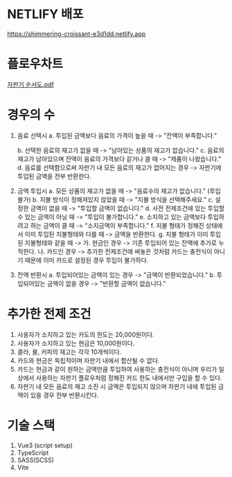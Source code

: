 # NETLIFY 배포

https://shimmering-croissant-e3d1dd.netlify.app

# 플로우차트

[자판기 순서도.pdf](https://github.com/wong0220/vending-machine/files/12266870/default.pdf)

# 경우의 수

1.  음료 선택시
    a. 투입된 금액보다 음료의 가격이 높을 때 -> "잔액이 부족합니다."
    
    b. 선택한 음료의 재고가 없을 때 -> "남아있는 상품의 재고가 없습니다."
    c. 음료의 재고가 남아있으며 잔액이 음료의 가격보다 같거나 클 때 -> "제품이 나왔습니다."
    d. 음료를 선택함으로써 자판기 내 모든 음료의 재고가 없어지는 경우 -> 자판기에 투입된 금액을 전부 반환한다.

3.  금액 투입시
    a. 모든 상품의 재고가 없을 때 -> "음료수의 재고가 없습니다." (투입 불가)
    b. 지불 방식이 정해져있지 않았을 때 -> "지불 방식을 선택해주세요."
    c. 설정한 금액이 없을 때 -> "투입할 금액이 없습니다."
    d. 사전 전제조건에 있는 투입할 수 있는 금액이 아닐 때 -> "투입이 불가합니다."
    e. 소지하고 있는 금액보다 투입하려고 하는 금액이 클 때 -> "소지금액이 부족합니다."
    f. 지불 형태가 정해진 상태에서 이미 투입된 지불형태와 다를 때 -> 금액을 반환한다.
    g. 지불 형태가 이미 투입된 지불형태와 같을 때 ->
    가. 현금인 경우 -> 기존 투입되어 있는 잔액에 추가로 누적한다.
    나. 카드인 경우 -> 추가한 전제조건에 써놓은 것처럼 카드는 충전식이 아니기 때문에 이미 카드로 설정된 경우 투입이 불가하다.

4.  잔액 반환시
    a. 투입되어있는 금액이 있는 경우 -> "금액이 반환되었습니다."
    b. 투입되어있는 금액이 없을 경우 -> "반환할 금액이 없습니다."

# 추가한 전제 조건

1.  사옹자가 소지하고 있는 카도의 한도는 20,000원이다.
2.  사용자가 소지하고 있는 현금은 10,000원이다.
3.  콜라, 물, 커피의 재고는 각각 10개씩이다.
4.  카드와 현금은 독립적이며 자판기 내에서 합산될 수 없다.
5.  카드는 현금과 같이 원하는 금액만큼 투입하여 사용하는 충전식이 아니며 우리가 일상에서 사용하는 자판기 플로우처럼 정해진 카드 한도 내에서만 구입을 할 수 있다.
6.  자판기 내 모든 음료의 재고 소진 시 금액은 투입되지 않으며 자판기 내에 투입된 금액이 있을 경우 전부 반환시킨다.

# 기술 스택

1.  Vue3 (script setup)
2.  TypeScript
3.  SASS(SCSS)
4.  Vite
